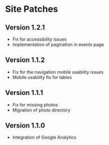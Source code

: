 # Site Patches

## Version 1.2.1
 - Fix for accessibility issues
 - Implementation of pagination in events page

## Version 1.1.2
 - Fix for the navigation mobile usability issues
 - Mobile usability fix for tables

## Version 1.1.1
 - Fix for missing photos
 - Migration of photo directory

## Version 1.1.0
 - Integration of Google Analytics
